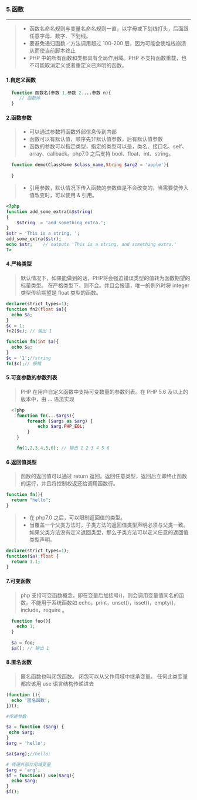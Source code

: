 ### 5.函数
---

> * 函数名命名规则与变量名命名规则一直，以字母或下划线打头，后面跟任意字母、数字、下划线。
> * 要避免递归函数／方法调用超过 100-200 层，因为可能会使堆栈崩溃从而使当前脚本终止
> * PHP 中的所有函数和类都具有全局作用域。PHP 不支持函数重载，也不可能取消定义或者重定义已声明的函数。


#### 1.自定义函数
```php
  function 函数名(参数 1,参数 2....参数 n){
     // 函数体
  }
```

#### 2.函数参数
> * 可以通过参数将函数外部信息传到内部
> * 函数可以有默认值，顺序先非默认值参数，后有默认值参数
> * 函数的参数可以指定类型，指定的类型可以是，类名、接口名、self、array、callback。php7.0 之后支持 bool、float、int、string。

```php
  function demo(ClassName $class_name,String $arg2 = 'apple'){
    
  }
```

> * 引用参数，默认情况下传入函数的参数值是不会改变的，当需要使传入值改变时，可以使用 & 引用。

```php
<?php
function add_some_extra(&$string)
{
    $string .= 'and something extra.';
}
$str = 'This is a string, ';
add_some_extra($str);
echo $str;    // outputs 'This is a string, and something extra.'
?>
```

#### 4.严格类型
> 默认情况下，如果能做到的话，PHP将会强迫错误类型的值转为函数期望的标量类型。
> 在严格类型下，则不会。并且会报错，唯一的例外时将 integer 类型传给期望是 float 类型的函数。

```php
declare(strict_types=1);
function fn2(float $a){
  echo $a;
}
$c = 1;
fn2($c); // 输出 1

function fn(int $a){
  echo $a;
}
$c = '1';//string
fn($c);// 报错
```


#### 5.可变参数的参数列表
> PHP 在用户自定义函数中支持可变数量的参数列表。在 PHP 5.6 及以上的版本中，由 ... 语法实现

```php
  <?php
	function fn(...$args){
		foreach ($args as $arg) {
			echo $arg.PHP_EOL;
		}
	}

	fn(1,2,3,4,5,6); // 输出 1 2 3 4 5 6
```

#### 6.返回值类型
> 函数的返回值可以通过 return 返回。返回任意类型，返回后立即终止函数的运行，并且将控制权返还给调用函数行。

```php
function fn(){
  return "hello";
}
```

> * 在 php7.0 之后，可以限制返回值的类型。
> * 当覆盖一个父类方法时，子类方法的返回值类型声明必须与父类一致。如果父类方法没有定义返回类型，那么子类方法可以定义任意的返回值类型声明。

```php
declare(strict_types=1);
function($a):float {
  return 1.1;
}
```


#### 7.可变函数
> php 支持可变函数概念，即在变量后加括号()，则会调用变量值同名的函数。不能用于系统函数如 echo，print，unset()，isset()，empty()，include，require 。

```php
  function foo(){
    echo 1;
  }
  
  $a = foo;
  $a(); // 输出 1
```

#### 8.匿名函数
> 匿名函数也叫闭包函数。
> 闭包可以从父作用域中继承变量。 任何此类变量都应该用 use 语言结构传递进去

```php
(function (){
  echo '匿名函数';
})();

#传递参数

$a = function ($arg) {
 echo $arg;
}
$arg = 'hello';

$a($arg);//hello;

# 传递外部作用域变量
$arg = 'arg';
$f = function() use($arg){
  echo $arg;
}
$f();
```












